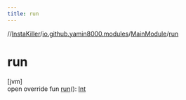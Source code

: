 ```yaml
---
title: run
---
```

//[InstaKiller](../../../index.html)/[io.github.yamin8000.modules](../index.html)/[MainModule](index.html)/[run](run.html)



# run



[jvm]\
open override fun [run](run.html)(): [Int](https://kotlinlang.org/api/latest/jvm/stdlib/kotlin/-int/index.html)




